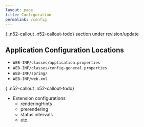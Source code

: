 ```yaml
---
layout: page
title: Configuration
permalink: /config
---
```


{:.n52-callout .n52-callout-todo}
section under revision/update

## Application Configuration Locations
* `WEB-INF/classes/application.properties`
* `WEB-INF/classes/config-general.properties`
* `WEB-INF/spring/`
* `WEB-INF/web.xml`

{:.n52-callout .n52-callout-todo}
* Extension configurations
  * renderingHints
  * prerendering
  * status intervals
  * etc.
